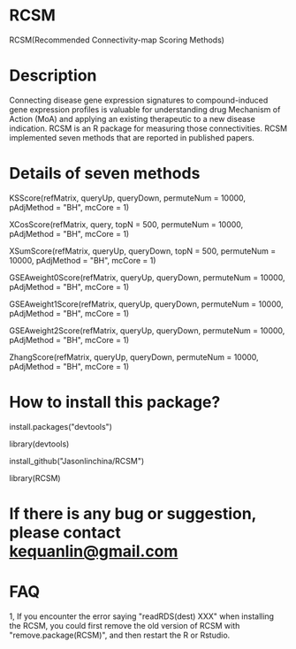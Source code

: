 # RCSM
RCSM(Recommended Connectivity-map Scoring Methods)
# Description
Connecting disease gene expression signatures to
compound-induced gene expression profiles is valuable for understanding
drug Mechanism of Action (MoA) and applying an existing therapeutic to
a new disease indication. RCSM is an R package for measuring those 
connectivities. RCSM implemented seven methods that are reported in 
published papers.
# Details of seven methods
KSScore(refMatrix, queryUp, queryDown, permuteNum = 10000,
  pAdjMethod = "BH", mcCore = 1)

XCosScore(refMatrix, query, topN = 500, permuteNum = 10000,
  pAdjMethod = "BH", mcCore = 1)
  
XSumScore(refMatrix, queryUp, queryDown, topN = 500,
  permuteNum = 10000, pAdjMethod = "BH", mcCore = 1)
  
GSEAweight0Score(refMatrix, queryUp, queryDown, permuteNum = 10000,
  pAdjMethod = "BH", mcCore = 1)
  
GSEAweight1Score(refMatrix, queryUp, queryDown, permuteNum = 10000,
  pAdjMethod = "BH", mcCore = 1)

GSEAweight2Score(refMatrix, queryUp, queryDown, permuteNum = 10000,
  pAdjMethod = "BH", mcCore = 1)
  
ZhangScore(refMatrix, queryUp, queryDown, permuteNum = 10000,
  pAdjMethod = "BH", mcCore = 1)

# How to install this package?
install.packages("devtools")

library(devtools)

install_github("Jasonlinchina/RCSM")

library(RCSM)

# If there is any bug or suggestion, please contact kequanlin@gmail.com

# FAQ
1, If you encounter the error saying "readRDS(dest) XXX" when installing
the RCSM, you could first remove the old version of RCSM with "remove.package(RCSM)",
and then restart the R or Rstudio.
